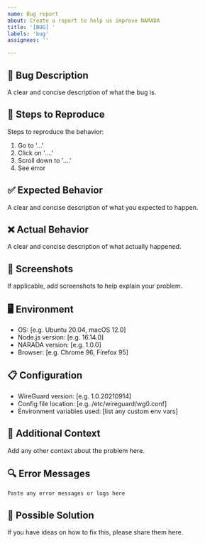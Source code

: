 ```yaml
---
name: Bug report
about: Create a report to help us improve NARADA
title: '[BUG] '
labels: 'bug'
assignees: ''

---
```


## 🐛 Bug Description
A clear and concise description of what the bug is.

## 🔄 Steps to Reproduce
Steps to reproduce the behavior:
1. Go to '...'
2. Click on '....'
3. Scroll down to '....'
4. See error

## ✅ Expected Behavior
A clear and concise description of what you expected to happen.

## ❌ Actual Behavior
A clear and concise description of what actually happened.

## 📸 Screenshots
If applicable, add screenshots to help explain your problem.

## 🖥️ Environment
- OS: [e.g. Ubuntu 20.04, macOS 12.0]
- Node.js version: [e.g. 16.14.0]
- NARADA version: [e.g. 1.0.0]
- Browser: [e.g. Chrome 96, Firefox 95]

## 📋 Configuration
- WireGuard version: [e.g. 1.0.20210914]
- Config file location: [e.g. /etc/wireguard/wg0.conf]
- Environment variables used: [list any custom env vars]

## 📝 Additional Context
Add any other context about the problem here.

## 🔍 Error Messages
```
Paste any error messages or logs here
```

## 🤔 Possible Solution
If you have ideas on how to fix this, please share them here.